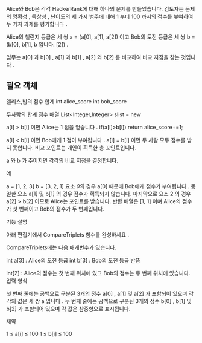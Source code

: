 Alice와 Bob은 각각 HackerRank에 대해 하나의 문제를 만들었습니다. 검토자는 문제의 명확성 , 독창성 , 난이도의 세 가지 범주에 대해 1 부터 100 까지의 점수를 부여하여 두 가지 과제를 평가합니다 .

Alice의 챌린지 등급은 세 쌍 a = (a[0], a[1], a[2]) 이고 Bob의 도전 등급은 세 쌍 b = (b[0], b[1], b 입니다. [2]) .

임무는 a[0] 과 b[0] , a[1] 과 b[1] , a[2] 와 b[2] 를 비교하여 비교 지점을 찾는 것입니다 .

## 필요 객체
앨리스,밥의 점수 합계
int alice_score
int bob_score

두사람의 합계 점수 배열
List<Integer,Integer> slist = new 

a[i] > b[i] 이면 Alice는 1 점을 얻습니다 .
if(a[i]>b[i]) return alice_score+=1;

a[i] < b[i] 이면 Bob에게 1 점이 부여됩니다 .
a[i] = b[i] 이면 두 사람 모두 점수를 받지 못합니다.
비교 포인트는 개인이 획득한 총 포인트입니다.

a 와 b 가 주어지면 각각의 비교 지점을 결정합니다.

예

a = [1, 2, 3]
b = [3, 2, 1]
요소 *0*의 경우 a[0] 때문에 Bob에게 점수가 부여됩니다 .
동일한 요소 a[1] 및 b[1] 의 경우 점수가 획득되지 않습니다.
마지막으로 요소 2 의 경우 a[2] > b[2] 이므로 Alice는 포인트를 받습니다.
반환 배열은 [1, 1] 이며 Alice의 점수가 첫 번째이고 Bob의 점수가 두 번째입니다.

기능 설명

아래 편집기에서 CompareTriplets 함수를 완성하세요 .

CompareTriplets에는 다음 매개변수가 있습니다.

int a[3] : Alice의 도전 등급
int b[3] : Bob의 도전 등급
반품

int[2] : Alice의 점수는 첫 번째 위치에 있고 Bob의 점수는 두 번째 위치에 있습니다.
입력 형식

첫 번째 줄에는 공백으로 구분된 3개의 정수 a[0] , a[1] 및 a[2] 가 포함되어 있으며 각각의 값은 세 쌍 a 입니다 .
두 번째 줄에는 공백으로 구분된 3개의 정수 b[0] , b[1] 및 b[2] 가 포함되어 있으며 각 값은 삼중항으로 표시됩니다.

제약

1 ≤ a[i] ≤ 100
1 ≤ b[i] ≤ 100

